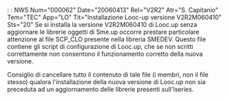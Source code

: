  :  : NWS Num="000062" Date="20060413" Rel="V2R2" Atr="S. Capitanio" Tem="TEC" App="LO" Tit="Installazione Looc-up versione V2R2M060410" Sts="20"
Se si installa la versione V2R2M060410 di Looc.up senza aggiornare le librerie oggetti di Sme.up occorre prestare particolare attenzione al file  SCP_CLO presente nella libreria SMEDEV.
Questo file contiene gli script di configurazione di Looc.up, che se non scritti correttamente non consentono il funzionamento corretto della nuova versione.

Consiglio di cancellare tutto il contenuto di tale file (i membri, non il file stesso) qualora l'installazione della nuova versione di Looc.up non sia preceduta ad un aggiornamento delle librerie presenti sull'Iseries.
